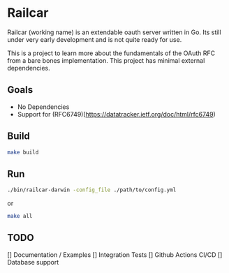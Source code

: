 # Railcar

Railcar (working name) is an extendable oauth server written in Go. Its still under very early development and is not quite ready for use. 

This is a project to learn more about the fundamentals of the OAuth RFC from a bare bones implementation. This project has minimal external dependencies.

## Goals 
- No Dependencies
- Support for (RFC6749)[https://datatracker.ietf.org/doc/html/rfc6749)
## Build
```sh 
make build 
```


## Run 

```sh 
./bin/railcar-darwin -config_file ./path/to/config.yml
```

or 

```sh 
make all 

```

## TODO
[] Documentation / Examples 
[] Integration Tests 
[] Github Actions CI/CD
[] Database support 
